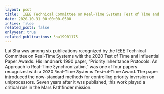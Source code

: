 ```yaml
---
layout: post
title:  IEEE Technical Committee on Real-Time Systems Test of Time and Influential Paper Awards
date: 2020-10-31 00:00:00-0500
inline: false
related_posts: false
onlyyear: true
related_publications: Sha19901175
---
```


Lui Sha was among six publications recognized by the IEEE Technical Committee on Real-Time Systems with the 2020 Test of Time and Influential Paper Awards. His landmark 1990 paper, “Priority Inheritance Protocols: An Approach to Real-Time Synchronization,” was one of four papers recognized with a 2020 Real-Time Systems Test-of-Time Award. The paper introduced the now-standard methods for controlling priority inversion on uniprocessors. Seven years after it was published, this work played a critical role in the Mars Pathfinder mission.

<br>
